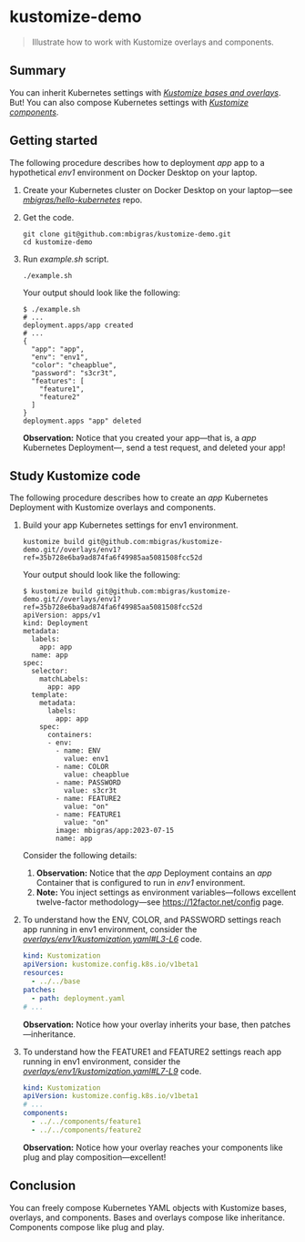 # kustomize-demo

> Illustrate how to work with Kustomize overlays and components.

## Summary

You can inherit Kubernetes settings with [_Kustomize bases and overlays_](https://kubectl.docs.kubernetes.io/references/kustomize/glossary/#overlay). But! You can also compose Kubernetes settings with [_Kustomize components_](https://github.com/kubernetes/enhancements/blob/master/keps/sig-cli/1802-kustomize-components/README.md).

## Getting started

The following procedure describes how to deployment _app_ app to a hypothetical _env1_ environment on Docker Desktop on your laptop.

1. Create your Kubernetes cluster on Docker Desktop on your laptop—see [_mbigras/hello-kubernetes_](https://github.com/mbigras/hello-kubernetes) repo.

1. Get the code.

   ```
   git clone git@github.com:mbigras/kustomize-demo.git
   cd kustomize-demo
   ```

1. Run _example.sh_ script.

   ```
   ./example.sh
   ```

   Your output should look like the following:

   ```
   $ ./example.sh
   # ...
   deployment.apps/app created
   # ...
   {
     "app": "app",
     "env": "env1",
     "color": "cheapblue",
     "password": "s3cr3t",
     "features": [
       "feature1",
       "feature2"
     ]
   }
   deployment.apps "app" deleted
   ```

   **Observation:** Notice that you created your app—that is, a _app_ Kubernetes Deployment—, send a test request, and deleted your app!

## Study Kustomize code

The following procedure describes how to create an _app_ Kubernetes Deployment with Kustomize overlays and components.

1. Build your app Kubernetes settings for env1 environment.

   ```
   kustomize build git@github.com:mbigras/kustomize-demo.git//overlays/env1?ref=35b728e6ba9ad874fa6f49985aa5081508fcc52d
   ```

   Your output should look like the following:

   ```
   $ kustomize build git@github.com:mbigras/kustomize-demo.git//overlays/env1?ref=35b728e6ba9ad874fa6f49985aa5081508fcc52d
   apiVersion: apps/v1
   kind: Deployment
   metadata:
     labels:
       app: app
     name: app
   spec:
     selector:
       matchLabels:
         app: app
     template:
       metadata:
         labels:
           app: app
       spec:
         containers:
         - env:
           - name: ENV
             value: env1
           - name: COLOR
             value: cheapblue
           - name: PASSWORD
             value: s3cr3t
           - name: FEATURE2
             value: "on"
           - name: FEATURE1
             value: "on"
           image: mbigras/app:2023-07-15
           name: app
   ```

   Consider the following details:

   1. **Observation:** Notice that the _app_ Deployment contains an _app_ Container that is configured to run in _env1_ environment.
   1. **Note:** You inject settings as environment variables—follows excellent twelve-factor methodology—see https://12factor.net/config page.

1. To understand how the ENV, COLOR, and PASSWORD settings reach app running in env1 environment, consider the [_overlays/env1/kustomization.yaml#L3-L6_](https://github.com/mbigras/kustomize-demo/blob/35b728e6ba9ad874fa6f49985aa5081508fcc52d/overlays/env1/kustomization.yaml#L3-L6) code.

   ```yaml
   kind: Kustomization
   apiVersion: kustomize.config.k8s.io/v1beta1
   resources:
     - ../../base
   patches:
     - path: deployment.yaml
   # ...
   ```

   **Observation:** Notice how your overlay inherits your base, then patches—inheritance.

1. To understand how the FEATURE1 and FEATURE2 settings reach app running in env1 environment, consider the [_overlays/env1/kustomization.yaml#L7-L9_](https://github.com/mbigras/kustomize-demo/blob/35b728e6ba9ad874fa6f49985aa5081508fcc52d/overlays/env1/kustomization.yaml#L7-L9) code.

   ```yaml
   kind: Kustomization
   apiVersion: kustomize.config.k8s.io/v1beta1
   # ...
   components:
     - ../../components/feature1
     - ../../components/feature2
   ```
   **Observation:** Notice how your overlay reaches your components like plug and play composition—excellent!

## Conclusion

You can freely compose Kubernetes YAML objects with Kustomize bases, overlays, and components. Bases and overlays compose like inheritance. Components compose like plug and play.
